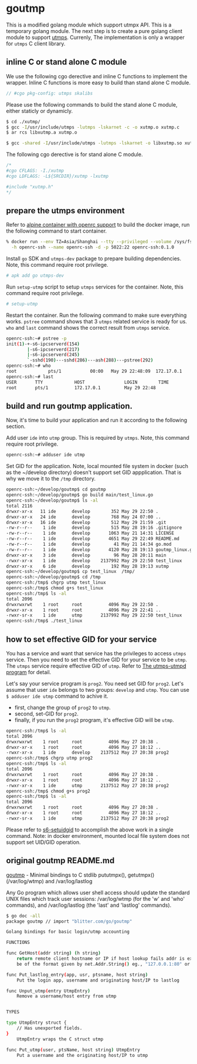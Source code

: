# goutmp

This is a modified golang module which support utmpx API. This is a temporary golang module. The next step is to create a pure golang client module to support [utmps](https://skarnet.org/software/utmps/). Currenly, The implementation is only a wrapper for `utmps` C client library.

## inline C or stand alone C module
We use the following cgo derective and inline C functions to implement the wrapper. Inline C functions is more easy to build than stand alone C module.
```c
// #cgo pkg-config: utmps skalibs
```

Please use the following commands to build the stand alone C module, either staticly or dynamicly.
```sh 
$ cd ./xutmp/
$ gcc -I/usr/include/utmps -lutmps -lskarnet -c -o xutmp.o xutmp.c
$ ar rcs libxutmp.a xutmp.o
```

```sh
$ gcc -shared -I/usr/include/utmps -lutmps -lskarnet -o libxutmp.so xutmp.c
```

The following cgo derective is for stand alone C module.
```c
/*
#cgo CFLAGS: -I./xutmp
#cgo LDFLAGS: -L${SRCDIR}/xutmp -lxutmp

#include "xutmp.h"
*/
```

## prepare the utmps environment 

Refer to [alpine container with openrc support](https://github.com/ericwq/s6) to build the docker image, run the following command to start container.
```sh
% docker run --env TZ=Asia/Shanghai --tty --privileged --volume /sys/fs/cgroup:/sys/fs/cgroup:ro \
  -h openrc-ssh --name openrc-ssh -d -p 5022:22 openrc-ssh:0.1.0
```

Install `go` SDK and `utmps-dev` package to prepare building dependencies. Note, this command require root privilege.
```sh
# apk add go utmps-dev
```

Run `setup-utmp` script to setup `utmps` services for the container. Note, this command require root privilege.
```sh
# setup-utmp
```

Restart the container. Run the following command to make sure everything works. `pstree` command shows that 3 `utmps` related service is ready for us. `who` and `last` command shows the correct result from `utmps` service.

```sh
openrc-ssh:~# pstree -p
init(1)-+-s6-ipcserverd(154)
        |-s6-ipcserverd(217)
        |-s6-ipcserverd(245)
        `-sshd(190)---sshd(286)---ash(288)---pstree(292)
openrc-ssh:~# who
root            pts/1           00:00   May 29 22:48:09  172.17.0.1
openrc-ssh:~# last
USER       TTY            HOST               LOGIN        TIME
root       pts/1          172.17.0.1         May 29 22:48
```

## build and run goutmp application.

Now, it's time to build your application and run it according to the following section.

Add user `ide` into `utmp` group. This is required by `utmps`. Note, this command require root privilege.

```sh
openrc-ssh:~# adduser ide utmp
```

Set GID for the application. Note, local mounted file system in docker (such as the ~/develop directory) doesn't support set GID appplication. That is why we move it to the `/tmp` directory.

```sh
openrc-ssh:~/develop/goutmp$ cd goutmp
openrc-ssh:~/develop/goutmp$ go build main/test_linux.go
openrc-ssh:~/develop/goutmp$ ls -al
total 2116
drwxr-xr-x   11 ide      develop        352 May 29 22:50 .
drwxr-xr-x   24 ide      develop        768 May 24 07:00 ..
drwxr-xr-x   16 ide      develop        512 May 29 21:59 .git
-rw-r--r--    1 ide      develop        515 May 28 19:16 .gitignore
-rw-r--r--    1 ide      develop       1063 May 21 14:31 LICENSE
-rw-r--r--    1 ide      develop       4651 May 29 22:49 README.md
-rw-r--r--    1 ide      develop         41 May 21 14:34 go.mod
-rw-r--r--    1 ide      develop       4120 May 28 19:13 goutmp_linux.go
drwxr-xr-x    3 ide      develop         96 May 28 20:11 main
-rwxr-xr-x    1 ide      develop    2137992 May 29 22:50 test_linux
drwxr-xr-x    6 ide      develop        192 May 28 19:13 xutmp
openrc-ssh:~/develop/goutmp$ cp test_linux  /tmp/
openrc-ssh:~/develop/goutmp$ cd /tmp
openrc-ssh:/tmp$ chgrp utmp test_linux
openrc-ssh:/tmp$ chmod g+s test_linux
openrc-ssh:/tmp$ ls -al
total 2096
drwxrwxrwt    1 root     root          4096 May 29 22:50 .
drwxr-xr-x    1 root     root          4096 May 29 22:41 ..
-rwxr-sr-x    1 ide      utmp       2137992 May 29 22:50 test_linux
openrc-ssh:/tmp$ ./test_linux
```

## how to set effective GID for your service
You has a service and want that service has the privileges to access `utmps` service. Then you need to set the effective GID for your service to be `utmp`. The `utmps` service require effective GID of `utmp`. Refer to [The utmps-utmpd program](https://skarnet.org/software/utmps/utmps-utmpd.html) for detail.

Let's say your service program is `prog2`. You need set GID for `prog2`. Let's assume that user `ide` belongs to two groups: `develop` and `utmp`. You can use `$ adduser ide utmp` command to achive it.

- first, change the group of `prog2` to `utmp`.
- second, set-GID for `prog2`.
- finally, if you run the `prog2` program, it's effective GID will be `utmp`.

```sh
openrc-ssh:/tmp$ ls -al
total 2096
drwxrwxrwt    1 root     root          4096 May 27 20:38 .
drwxr-xr-x    1 root     root          4096 May 27 18:12 ..
-rwxr-xr-x    1 ide      develop    2137512 May 27 20:38 prog2
openrc-ssh:/tmp$ chgrp utmp prog2
openrc-ssh:/tmp$ ls -al
total 2096
drwxrwxrwt    1 root     root          4096 May 27 20:38 .
drwxr-xr-x    1 root     root          4096 May 27 18:12 ..
-rwxr-xr-x    1 ide      utmp       2137512 May 27 20:38 prog2
openrc-ssh:/tmp$ chmod g+s prog2
openrc-ssh:/tmp$ ls -al
total 2096
drwxrwxrwt    1 root     root          4096 May 27 20:38 .
drwxr-xr-x    1 root     root          4096 May 27 18:12 ..
-rwxr-sr-x    1 ide      utmp       2137512 May 27 20:38 prog2
```

Please refer to [s6-setuidgid](https://skarnet.org/software/s6/s6-setuidgid.html) to accomplish the above work in a single command. Note: in docker environment, mounted local file system does not support set UID/GID operation.

## original goutmp README.md
[goutmp](https://gogs.blitter.com/RLabs/goutmp) - Minimal bindings to C stdlib pututmpx(), getutmpx() (/var/log/wtmp) and /var/log/lastlog

Any Go program which allows user shell access should update the standard UNIX files which track user sessions: /var/log/wtmp (for the 'w' and 'who' commands), and /var/log/lastlog (the 'last' and 'lastlog' commands).

```sh
$ go doc -all
package goutmp // import "blitter.com/go/goutmp"

Golang bindings for basic login/utmp accounting

FUNCTIONS

func GetHost(addr string) (h string)
    return remote client hostname or IP if host lookup fails addr is expected to
    be of the format given by net.Addr.String() eg., "127.0.0.1:80" or "[::1]:80"

func Put_lastlog_entry(app, usr, ptsname, host string)
    Put the login app, username and originating host/IP to lastlog

func Unput_utmp(entry UtmpEntry)
    Remove a username/host entry from utmp


TYPES

type UtmpEntry struct {
	// Has unexported fields.
}
    UtmpEntry wraps the C struct utmp

func Put_utmp(user, ptsName, host string) UtmpEntry
    Put a username and the originating host/IP to utmp
```


